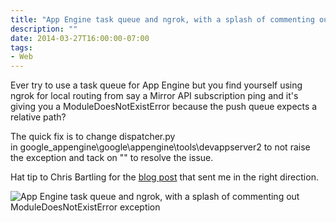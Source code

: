```yaml
---
title: "App Engine task queue and ngrok, with a splash of commenting out ModuleDoesNotExistError exception"
description: ""
date: 2014-03-27T16:00:00-07:00
tags:
- Web
---
```


Ever try to use a task queue for App Engine but you find yourself using ngrok for local routing from say a Mirror API subscription ping and it's giving you a ModuleDoesNotExistError because the push queue expects a relative path?

The quick fix is to change dispatcher.py in google_appengine\google\appengine\tools\devappserver2 to not raise the exception and tack on "" to resolve the issue.

Hat tip to Chris Bartling for the [blog post](http://bartling.blogspot.com/2014/01/google-app-enginepython-using-task.html) that sent me in the right direction.

<img src="https://storage.googleapis.com/jdr-public-imgs/blog/19jvm9ppyoq02.png" alt="App Engine task queue and ngrok, with a splash of commenting out ModuleDoesNotExistError exception">